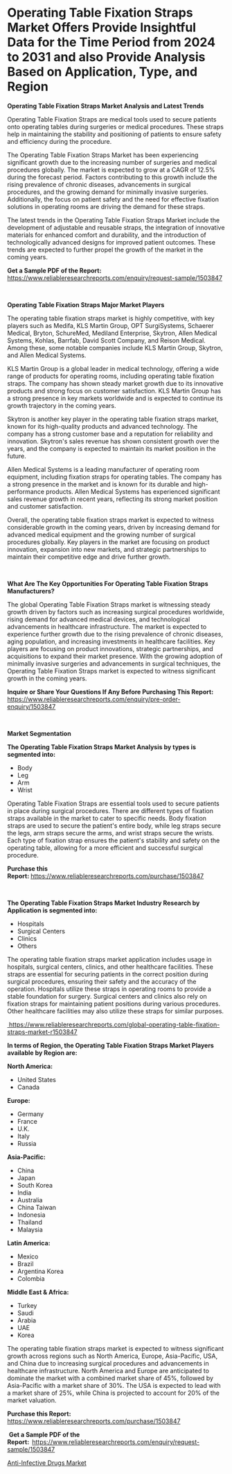 <p><h1>Operating Table Fixation Straps Market Offers Provide Insightful Data for the Time Period from 2024 to 2031 and also Provide Analysis Based on Application, Type, and Region</h1></p><p><strong>Operating Table Fixation Straps Market Analysis and Latest Trends</strong></p>
<p><p>Operating Table Fixation Straps are medical tools used to secure patients onto operating tables during surgeries or medical procedures. These straps help in maintaining the stability and positioning of patients to ensure safety and efficiency during the procedure.</p><p>The Operating Table Fixation Straps Market has been experiencing significant growth due to the increasing number of surgeries and medical procedures globally. The market is expected to grow at a CAGR of 12.5% during the forecast period. Factors contributing to this growth include the rising prevalence of chronic diseases, advancements in surgical procedures, and the growing demand for minimally invasive surgeries. Additionally, the focus on patient safety and the need for effective fixation solutions in operating rooms are driving the demand for these straps.</p><p>The latest trends in the Operating Table Fixation Straps Market include the development of adjustable and reusable straps, the integration of innovative materials for enhanced comfort and durability, and the introduction of technologically advanced designs for improved patient outcomes. These trends are expected to further propel the growth of the market in the coming years.</p></p>
<p><strong>Get a Sample PDF of the Report:&nbsp;</strong> <a href="https://www.reliableresearchreports.com/enquiry/request-sample/1503847">https://www.reliableresearchreports.com/enquiry/request-sample/1503847</a></p>
<p>&nbsp;</p>
<p><strong>Operating Table Fixation Straps Major Market Players</strong></p>
<p><p>The operating table fixation straps market is highly competitive, with key players such as Medifa, KLS Martin Group, OPT SurgiSystems, Schaerer Medical, Bryton, SchureMed, Mediland Enterprise, Skytron, Allen Medical Systems, Kohlas, Barrfab, David Scott Company, and Reison Medical. Among these, some notable companies include KLS Martin Group, Skytron, and Allen Medical Systems.</p><p>KLS Martin Group is a global leader in medical technology, offering a wide range of products for operating rooms, including operating table fixation straps. The company has shown steady market growth due to its innovative products and strong focus on customer satisfaction. KLS Martin Group has a strong presence in key markets worldwide and is expected to continue its growth trajectory in the coming years.</p><p>Skytron is another key player in the operating table fixation straps market, known for its high-quality products and advanced technology. The company has a strong customer base and a reputation for reliability and innovation. Skytron's sales revenue has shown consistent growth over the years, and the company is expected to maintain its market position in the future.</p><p>Allen Medical Systems is a leading manufacturer of operating room equipment, including fixation straps for operating tables. The company has a strong presence in the market and is known for its durable and high-performance products. Allen Medical Systems has experienced significant sales revenue growth in recent years, reflecting its strong market position and customer satisfaction.</p><p>Overall, the operating table fixation straps market is expected to witness considerable growth in the coming years, driven by increasing demand for advanced medical equipment and the growing number of surgical procedures globally. Key players in the market are focusing on product innovation, expansion into new markets, and strategic partnerships to maintain their competitive edge and drive further growth.</p></p>
<p>&nbsp;</p>
<p><strong>What Are The Key Opportunities For Operating Table Fixation Straps Manufacturers?</strong></p>
<p><p>The global Operating Table Fixation Straps market is witnessing steady growth driven by factors such as increasing surgical procedures worldwide, rising demand for advanced medical devices, and technological advancements in healthcare infrastructure. The market is expected to experience further growth due to the rising prevalence of chronic diseases, aging population, and increasing investments in healthcare facilities. Key players are focusing on product innovations, strategic partnerships, and acquisitions to expand their market presence. With the growing adoption of minimally invasive surgeries and advancements in surgical techniques, the Operating Table Fixation Straps market is expected to witness significant growth in the coming years.</p></p>
<p><strong>Inquire or Share Your Questions If Any Before Purchasing This Report:</strong> <a href="https://www.reliableresearchreports.com/enquiry/pre-order-enquiry/1503847">https://www.reliableresearchreports.com/enquiry/pre-order-enquiry/1503847</a></p>
<p>&nbsp;</p>
<p><strong>Market Segmentation</strong></p>
<p><strong>The Operating Table Fixation Straps Market Analysis by types is segmented into:</strong></p>
<p><ul><li>Body</li><li>Leg</li><li>Arm</li><li>Wrist</li></ul></p>
<p><p>Operating Table Fixation Straps are essential tools used to secure patients in place during surgical procedures. There are different types of fixation straps available in the market to cater to specific needs. Body fixation straps are used to secure the patient's entire body, while leg straps secure the legs, arm straps secure the arms, and wrist straps secure the wrists. Each type of fixation strap ensures the patient's stability and safety on the operating table, allowing for a more efficient and successful surgical procedure.</p></p>
<p><strong>Purchase this Report:&nbsp;</strong><a href="https://www.reliableresearchreports.com/purchase/1503847">https://www.reliableresearchreports.com/purchase/1503847</a></p>
<p>&nbsp;</p>
<p><strong>The Operating Table Fixation Straps Market Industry Research by Application is segmented into:</strong></p>
<p><ul><li>Hospitals</li><li>Surgical Centers</li><li>Clinics</li><li>Others</li></ul></p>
<p><p>The operating table fixation straps market application includes usage in hospitals, surgical centers, clinics, and other healthcare facilities. These straps are essential for securing patients in the correct position during surgical procedures, ensuring their safety and the accuracy of the operation. Hospitals utilize these straps in operating rooms to provide a stable foundation for surgery. Surgical centers and clinics also rely on fixation straps for maintaining patient positions during various procedures. Other healthcare facilities may also utilize these straps for similar purposes.</p></p>
<p><a href="https://www.reliableresearchreports.com/global-operating-table-fixation-straps-market-r1503847">&nbsp;https://www.reliableresearchreports.com/global-operating-table-fixation-straps-market-r1503847</a></p>
<p><strong>In terms of Region, the Operating Table Fixation Straps Market Players available by Region are:</strong></p>
<p>
    <p> <strong> North America: </strong>
        <ul>
            <li>United States</li>
            <li>Canada</li>
        </ul>
        </p> 
    <p> <strong> Europe: </strong>
        <ul>
            <li>Germany</li>
            <li>France</li>
            <li>U.K.</li>
            <li>Italy</li>
            <li>Russia</li>
        </ul>
        </p> 
    <p> <strong> Asia-Pacific: </strong>
        <ul>
            <li>China</li>
            <li>Japan</li>
            <li>South Korea</li>
            <li>India</li>
            <li>Australia</li>
            <li>China Taiwan</li>
            <li>Indonesia</li>
            <li>Thailand</li>
            <li>Malaysia</li>
        </ul>
        </p> 
    <p> <strong> Latin America: </strong>
        <ul>
            <li>Mexico</li>
            <li>Brazil</li>
            <li>Argentina Korea</li>
            <li>Colombia</li>
        </ul>
        </p> 
    <p> <strong> Middle East & Africa: </strong>
        <ul>
            <li>Turkey</li>
            <li>Saudi</li>
            <li>Arabia</li>
            <li>UAE</li>
            <li>Korea</li>
        </ul>
    </p>
    </p>
<p><p>The operating table fixation straps market is expected to witness significant growth across regions such as North America, Europe, Asia-Pacific, USA, and China due to increasing surgical procedures and advancements in healthcare infrastructure. North America and Europe are anticipated to dominate the market with a combined market share of 45%, followed by Asia-Pacific with a market share of 30%. The USA is expected to lead with a market share of 25%, while China is projected to account for 20% of the market valuation.</p></p>
<p><strong>Purchase this Report: </strong><a href="https://www.reliableresearchreports.com/purchase/1503847">https://www.reliableresearchreports.com/purchase/1503847</a></p>
<p>&nbsp;<strong>Get a Sample PDF of the Report:&nbsp;&nbsp;</strong><a href="https://www.reliableresearchreports.com/enquiry/request-sample/1503847">https://www.reliableresearchreports.com/enquiry/request-sample/1503847</a></p>
<p><strong></strong></p>
<p><p><a href="https://github.com/mzurpwxu46/Market-Research-Report-List-1/blob/main/anti-infective-drugs-market.md">Anti-Infective Drugs Market</a></p></p>